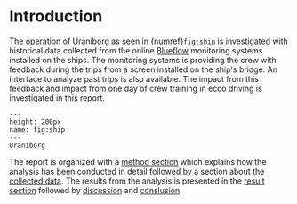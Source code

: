 # Introduction
The operation of Uraniborg as seen in {numref}`fig:ship` is investigated with historical data collected from the online [Blueflow](https://www.blueflow.se/) monitoring systems installed on the ships.
The monitoring systems is providing the crew with feedback during the trips from a screen installed on the ship's bridge. An interface to analyze past trips is also available. The impact from this feedback and impact from one day of crew training in ecco driving is investigated in this report.

```{figure} ship.png
---
height: 200px
name: fig:ship
---
Uraniborg
```


The report is organized with a [method section](method) which explains how the analysis has been conducted in detail followed by a section about the [collected data](data). The results from the analysis is presented in the [result section](results) followed by [discussion](discussion) and [conslusion](conclusion).